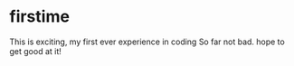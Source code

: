 # firstime 
This is exciting, my first ever experience in coding 
So far not bad. hope to get good at it!
